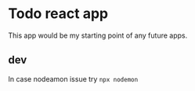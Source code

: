 # Todo react app

This app would be my starting point of any future apps.

## dev

In case nodeamon issue try `npx nodemon`

